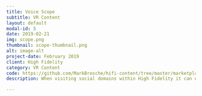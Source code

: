 ```yaml
---
title: Voice Scope
subtitle: VR Content
layout: default
modal-id: 5
date: 2019-02-21
img: scope.png
thumbnail: scope-thumbnail.png
alt: image-alt
project-date: February 2019
client: High Fidelity
category: VR Content
code: https://github.com/MarkBrosche/hifi-content/tree/master/marketplaceItems/voiceScopeApp
description: When visiting social domains within High Fidelity it can often be difficult to understand who might be talking in a group of people even with the spectacular spatial audio.  To improve the experience, I created the "Voice Scope App" that can be downloaded for free on the High Fidelity Marketplace.  The app visualizes the audio input level from each user around you as a level meter floating over their heads.  You can adjust the scope's height above other users' heads as well as whether it appears drawn in front of everything else, allowing you to see it through walls or other characters.

---
```

